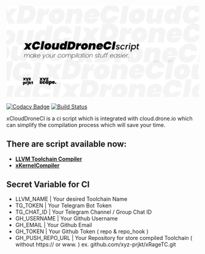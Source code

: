 <img src="https://github.com/xyz-prjkt/xyz_assets/raw/main/xCloudDroneCI_banner.png"/>

[![Codacy Badge](https://api.codacy.com/project/badge/Grade/45afc949404f440e9398bd2c8dadadff)](https://app.codacy.com/gh/xyz-prjkt/xCloudDroneCI?utm_source=github.com&utm_medium=referral&utm_content=xyz-prjkt/xCloudDroneCI&utm_campaign=Badge_Grade_Settings) [![Build Status](https://cloud.drone.io/api/badges/xyz-prjkt/xCloudDroneCI/status.svg?ref=refs/heads/ci_llvm-tc)](https://cloud.drone.io/xyz-prjkt/xCloudDroneCI)

xCloudDroneCI is a ci script which is integrated with cloud.drone.io which can simplify the compilation process which will save your time.

## There are script available now:
* [**LLVM Toolchain Compiler**](https://github.com/xyz-prjkt/xCloudDroneCI/tree/ci_llvm-tc)
* [**xKernelCompiler**](https://github.com/xyz-prjkt/xCloudDroneCI/tree/ci_xkernel-compiler)

## Secret Variable for CI
* LLVM_NAME | Your desired Toolchain Name
* TG_TOKEN | Your Telegram Bot Token
* TG_CHAT_ID | Your Telegram Channel / Group Chat ID
* GH_USERNAME | Your Github Username
* GH_EMAIL | Your Github Email
* GH_TOKEN | Your Github Token ( repo & repo_hook )
* GH_PUSH_REPO_URL | Your Repository for store compiled Toolchain ( without https:// or www. ) ex. github.com/xyz-prjkt/xRageTC.git
